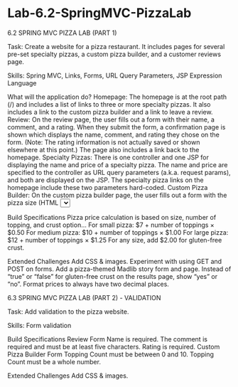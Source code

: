# Lab-6.2-SpringMVC-PizzaLab

6.2  SPRING MVC PIZZA LAB (PART 1)

Task: Create a website for a pizza restaurant. It includes pages for several pre-set specialty pizzas, a custom pizza builder, and a customer reviews page.

Skills: Spring MVC, Links, Forms, URL Query Parameters, JSP Expression Language

What will the application do?
Homepage: The homepage is at the root path (/) and includes a list of links to three or more specialty pizzas. It also includes a link to the custom pizza builder and a link to leave a review.
Review: On the review page, the user fills out a form with their name, a comment, and a rating. When they submit the form, a confirmation page is shown which displays the name, comment, and rating they chose on the form. (Note: The rating information is not actually saved or shown elsewhere at this point.) The page also includes a link back to the homepage.
Specialty Pizzas: There is one controller and one JSP for displaying the name and price of a specialty pizza. The name and price are specified to the controller as URL query parameters (a.k.a. request params), and both are displayed on the JSP. The specialty pizza links on the homepage include these two parameters hard-coded.
Custom Pizza Builder: On the custom pizza builder page, the user fills out a form with the pizza size (HTML <select>), topping count, a checkbox for gluten-free crust or not, and a text area for special instructions. When they submit the form, a result page shows their choices plus a total price. (See below for price calculation.) The page also includes a link back to the homepage.

Build Specifications
Pizza price calculation is based on size, number of topping, and crust option…
For small pizza: $7 + number of toppings × $0.50
For medium pizza: $10 + number of toppings × $1.00
For large pizza: $12 + number of toppings × $1.25
For any size, add $2.00 for gluten-free crust.

Extended Challenges
Add CSS & images.
Experiment with using GET and POST on forms.
Add a pizza-themed Madlib story form and page.
Instead of “true” or “false” for gluten-free crust on the results page, show “yes” or “no”.
Format prices to always have two decimal places.


6.3 SPRING MVC PIZZA LAB (PART 2) - VALIDATION 

Task: Add validation to the pizza website.

Skills: Form validation

Build Specifications
Review Form
Name is required.
The comment is required and must be at least five characters.
Rating is required.
Custom Pizza Builder Form
Topping Count must be between 0 and 10.
Topping Count must be a whole number.

Extended Challenges
Add CSS & images.
